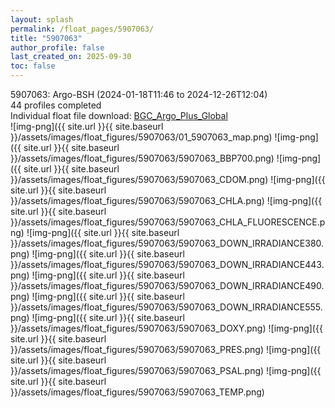 ```yaml
---
layout: splash
permalink: /float_pages/5907063/
title: "5907063"
author_profile: false
last_created_on: 2025-09-30
toc: false
---
```

 
5907063: Argo-BSH (2024-01-18T11:46 to 2024-12-26T12:04)\
44 profiles completed\
Individual float file download: [BGC_Argo_Plus_Global](https://ftp.soest.hawaii.edu/bgc_argo_plus/Individual_Floats/outliers_removed/5907063_Sprof_processed.nc)\
![img-png]({{ site.url }}{{ site.baseurl }}/assets/images/float_figures/5907063/01_5907063_map.png)
![img-png]({{ site.url }}{{ site.baseurl }}/assets/images/float_figures/5907063/5907063_BBP700.png)
![img-png]({{ site.url }}{{ site.baseurl }}/assets/images/float_figures/5907063/5907063_CDOM.png)
![img-png]({{ site.url }}{{ site.baseurl }}/assets/images/float_figures/5907063/5907063_CHLA.png)
![img-png]({{ site.url }}{{ site.baseurl }}/assets/images/float_figures/5907063/5907063_CHLA_FLUORESCENCE.png)
![img-png]({{ site.url }}{{ site.baseurl }}/assets/images/float_figures/5907063/5907063_DOWN_IRRADIANCE380.png)
![img-png]({{ site.url }}{{ site.baseurl }}/assets/images/float_figures/5907063/5907063_DOWN_IRRADIANCE443.png)
![img-png]({{ site.url }}{{ site.baseurl }}/assets/images/float_figures/5907063/5907063_DOWN_IRRADIANCE490.png)
![img-png]({{ site.url }}{{ site.baseurl }}/assets/images/float_figures/5907063/5907063_DOWN_IRRADIANCE555.png)
![img-png]({{ site.url }}{{ site.baseurl }}/assets/images/float_figures/5907063/5907063_DOXY.png)
![img-png]({{ site.url }}{{ site.baseurl }}/assets/images/float_figures/5907063/5907063_PRES.png)
![img-png]({{ site.url }}{{ site.baseurl }}/assets/images/float_figures/5907063/5907063_PSAL.png)
![img-png]({{ site.url }}{{ site.baseurl }}/assets/images/float_figures/5907063/5907063_TEMP.png)
